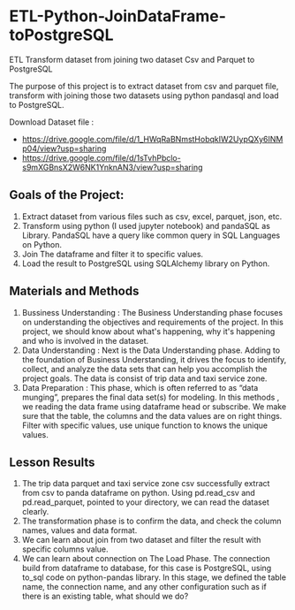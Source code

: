 # ETL-Python-JoinDataFrame-toPostgreSQL
ETL Transform dataset from joining two dataset Csv and Parquet to PostgreSQL

The purpose of this project is to extract dataset from csv and parquet file, transform with joining those two datasets using python pandasql and load to PostgreSQL.

Download Dataset file : 
-  https://drive.google.com/file/d/1_HWqRaBNmstHobqkIW2UypQXy6INMp04/view?usp=sharing
-  https://drive.google.com/file/d/1sTvhPbclo-s9mXGBnsX2W6NK1YnknAN3/view?usp=sharing

## Goals of the Project:

1.  Extract dataset from various files such as csv, excel, parquet, json, etc.
2.  Transform using python (I used jupyter notebook) and pandaSQL as Library. PandaSQL have a query like common query in SQL Languages on Python.
3.  Join The dataframe and filter it to specific values.  
4.  Load the result to PostgreSQL using SQLAlchemy library on Python.


## Materials and Methods

1.  Bussiness Understanding : The Business Understanding phase focuses on understanding the objectives and requirements of the project. In this project, we should know about what's happening, why it's happening and who is involved in the dataset.
2.  Data Understanding : Next is the Data Understanding phase. Adding to the foundation of Business Understanding, it drives the focus to identify, collect, and analyze the data sets that can help you accomplish the project goals. The data is consist of trip data and taxi service zone.
3.  Data Preparation : This phase, which is often referred to as “data munging”, prepares the final data set(s) for modeling. In this methods , we reading the data frame using dataframe head or subscribe. We make sure that the table, the columns and the data values are on right things. Filter with specific values, use unique function to knows the unique values.

## Lesson Results

1.  The trip data parquet and taxi service zone csv successfully extract from csv to panda dataframe on python. Using pd.read_csv and pd.read_parquet, pointed to your directory, we can read the dataset clearly.
2.  The transformation phase is to confirm the data, and check the column names, values ​​and data format.
3.  We can learn about join from two dataset and filter the result with specific columns value.
4.  We can learn about connection on The Load Phase. The connection build from dataframe to database, for this case is PostgreSQL, using to_sql code on python-pandas library. In this stage, we defined the table name, the connection name, and any other configuration such as if there is an existing table, what should we do?
